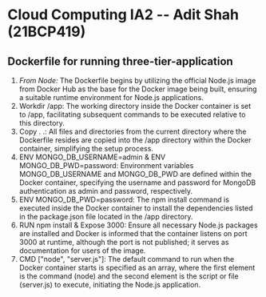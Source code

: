 # Cloud Computing IA2 -- Adit Shah (21BCP419)
## Dockerfile for running three-tier-application
1. *From Node:* The Dockerfile begins by utilizing the official Node.js image from Docker Hub as the base for the Docker image being built, ensuring a suitable runtime environment for Node.js applications.
2. Workdir /app: The working directory inside the Docker container is set to /app, facilitating subsequent commands to be executed relative to this directory.
3. Copy . .: All files and directories from the current directory where the Dockerfile resides are copied into the /app directory within the Docker container, simplifying the setup process.
4. ENV MONGO_DB_USERNAME=admin & ENV MONGO_DB_PWD=password: Environment variables MONGO_DB_USERNAME and MONGO_DB_PWD are defined within the Docker container, specifying the username and password for MongoDB authentication as admin and password, respectively.
5. ENV MONGO_DB_PWD=password: The npm install command is executed inside the Docker container to install the dependencies listed in the package.json file located in the /app directory.
6. RUN npm install & Expose 3000: Ensure all necessary Node.js packages are installed and Docker is informed that the container listens on port 3000 at runtime, although the port is not published; it serves as documentation for users of the image.
7. CMD ["node", "server.js"]: The default command to run when the Docker container starts is specified as an array, where the first element is the command (node) and the second element is the script or file (server.js) to execute, initiating the Node.js application.

